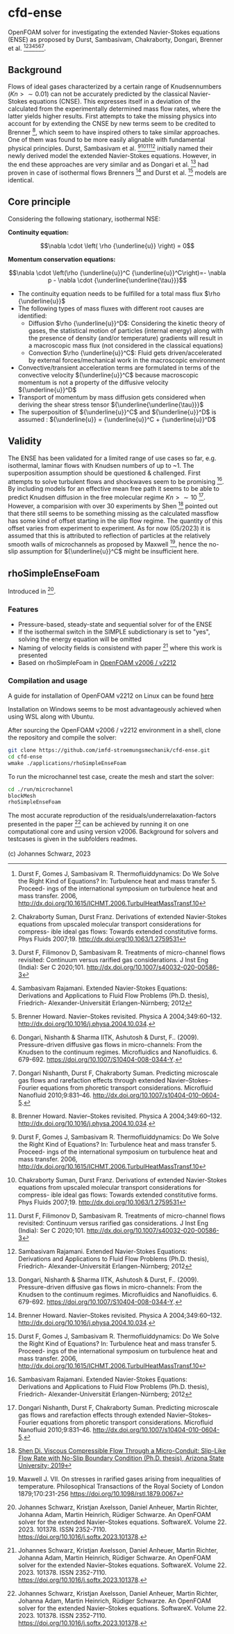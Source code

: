 # cfd-ense
OpenFOAM solver for investigating the extended Navier-Stokes equations (ENSE) as proposed by Durst, Sambasivam, Chakraborty, Dongari, Brenner et al. [^1][^2][^3][^4][^5][^6][^7].

## Background

Flows of ideal gases characterized by a certain range of Knudsennumbers ($Kn > \sim 0.01$) can not be accurately predicted by the classical Navier-Stokes equations (CNSE). This expresses itself in a deviation of the calculated from the experimentally determined mass flow rates, where the latter yields higher results. First attempts to take the missing physics into account for by extending the CNSE by new terms seem to be credited to Brenner [^5], which seem to have inspired others to take similar approaches. One of them was found to be more easily alignable with fundamental physical principles. Durst, Sambasivam et al. [^1][^2][^3][^4] initially named their newly derived model the extended Navier-Stokes equations. However, in the end these approaches are very similar and as Dongari et al. [^6] had proven in case of isothermal flows Brenners [^5] and Durst et al. [^1] models are identical. 


## Core principle
Considering the following stationary, isothermal NSE:

**Continuity equation:**

$$\nabla \cdot \left( \rho {\underline{u}} \right) = 0$$

**Momentum conservation equations:**

$$\nabla \cdot \left(\rho {\underline{u}}^C {\underline{u}}^C\right)=- \nabla p - \nabla \cdot {\underline{\underline{\tau}}}$$

* The continuity equation needs to be fulfilled for a total mass flux $\rho {\underline{u}}$
* The following types of mass fluxes with different root causes are identified:
    * Diffusion $\rho {\underline{u}}^D$: Considering the kinetic theory of gases, the statistical motion of particles (internal energy) along with the presence of density (and/or temperature) gradients will result in a macroscopic mass flux (not considered in the classical equations)
    * Convection $\rho {\underline{u}}^C$: Fluid gets driven/accelerated by external forces/mechanical work in the macroscopic environment
* Convective/transient acceleration terms are formulated in terms of the convective velocity ${\underline{u}}^C$ because macroscopic momentum is not a property of the diffusive velocity ${\underline{u}}^D$ 
* Transport of momentum by mass diffusion gets considered when deriving the shear stress tensor ${\underline{\underline{\tau}}}$
* The superposition of ${\underline{u}}^C$ and ${\underline{u}}^D$ is assumed : ${\underline{u}} = {\underline{u}}^C + {\underline{u}}^D$

## Validity
The ENSE has been validated for a limited range of use cases so far, e.g. isothermal, laminar flows with Knudsen numbers of up to ~1. The superposition assumption should be questioned & challenged. First attempts to solve turbulent flows and shockwaves seem to be promising [^4]. By including models for an effective mean free path it seems to be able to predict Knudsen diffusion in the free molecular regime $Kn > \sim 10$ [^7]. However, a comparision with over 30 experiments by Shen [^8] pointed out that there still seems to be something missing as the calculated massflow has some kind of offset starting in the slip flow regime. The quantity of this offset varies from experiment to experiment. As for now (05/2023) it is assumed that this is attributed to reflection of particles at the relatively smooth walls of microchannels as proposed by Maxwell [^9], hence the no-slip assumption for ${\underline{u}}^C$ might be insufficient here.


## rhoSimpleEnseFoam

Introduced in [^10].

### Features

- Pressure-based, steady-state and sequential solver for of the ENSE
- If the isothermal switch in the SIMPLE subdictionary is set to "yes", solving the energy equation will be omitted
- Naming of velocity fields is consistend with paper [^10] where this work is presented
- Based on rhoSimpleFoam in [OpenFOAM v2006 / v2212 ](https://www.openfoam.com)

### Compilation and usage

A guide for installation of OpenFOAM v2212 on Linux can be found [here](https://develop.openfoam.com/Development/openfoam/-/wikis/precompiled/debian)

Installation on Windows seems to be most advantageously achieved when using WSL along with Ubuntu.

After sourcing the OpenFOAM v2006 / v2212 environment in a shell, clone the repository and compile the solver:
```bash
git clone https://github.com/imfd-stroemungsmechanik/cfd-ense.git
cd cfd-ense
wmake ./applications/rhoSimpleEnseFoam
```
 
To run the microchannel test case, create the mesh and start the solver:
```bash
cd ./run/microchannel
blockMesh
rhoSimpleEnseFoam
```
The most accurate reproduction of the residuals/underrelaxation-factors presented in the paper [^10] can be achieved by running it on one computational core and using version v2006. Background for solvers and testcases is given in the subfolders readmes.
\
\
(c) Johannes Schwarz, 2023

[^1]: Durst F, Gomes J, Sambasivam R. Thermofluiddynamics: Do We Solve the
Right Kind of Equations? In: Turbulence heat and mass transfer 5. Proceed-
ings of the international symposium on turbulence heat and mass transfer.
2006, http://dx.doi.org/10.1615/ICHMT.2006.TurbulHeatMassTransf.10

[^2]: Chakraborty Suman, Durst Franz. Derivations of extended Navier-Stokes
equations from upscaled molecular transport considerations for compress-
ible ideal gas flows: Towards extended constitutive forms. Phys Fluids
2007;19. http://dx.doi.org/10.1063/1.2759531

[^3]: Durst F, Filimonov D, Sambasivam R. Treatments of micro-channel flows
revisited: Continuum versus rarified gas considerations. J Inst Eng (India):
Ser C 2020;101. http://dx.doi.org/10.1007/s40032-020-00586-3

[^4]: Sambasivam Rajamani. Extended Navier-Stokes Equations:  
Derivations and Applications to Fluid Flow Problems (Ph.D. thesis), Friedrich-
Alexander-Universität Erlangen-Nürnberg; 2012

[^5]: Brenner Howard. Navier–Stokes revisited. Physica A 2004;349:60–132. http://dx.doi.org/10.1016/j.physa.2004.10.034.

[^6]: Dongari, Nishanth & Sharma IITK, Ashutosh & Durst, F.. (2009). Pressure-driven diffusive gas flows in micro-channels: From the Knudsen to the continuum regimes. Microfluidics and Nanofluidics. 6. 679-692. https://doi.org/10.1007/S10404-008-0344-Y. 

[^7]: Dongari Nishanth, Durst F, Chakraborty Suman. Predicting microscale
gas flows and rarefaction effects through extended Navier–Stokes–Fourier
equations from phoretic transport considerations. Microfluid Nanofluid
2010;9:831–46. http://dx.doi.org/10.1007/s10404-010-0604-5.

[^8]: [Shen Di. Viscous Compressible Flow Through a Micro-Conduit: Slip-Like Flow Rate with No-Slip Boundary Condition (Ph.D. thesis), Arizona State University; 2019](https://hdl.handle.net/2286/R.I.54955)

[^9]: Maxwell J. VII. On stresses in rarified gases arising from inequalities of temperature.
Philosophical Transactions of the Royal Society of London
1879;170:231-256
https://doi.org/10.1098/rstl.1879.0067

[^10]: Johannes Schwarz, Kristjan Axelsson, Daniel Anheuer, Martin Richter, Johanna Adam, Martin Heinrich, Rüdiger Schwarze. An OpenFOAM solver for the extended Navier–Stokes equations. SoftwareX. Volume 22. 2023. 101378. ISSN 2352-7110. https://doi.org/10.1016/j.softx.2023.101378.

